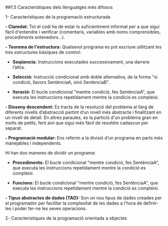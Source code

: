 ##1.5 Característiques dels llenguatges més difosos
  
1- Característiques de la programació estructurada
  
**- Claredat:** Tot el codi ha de estar lo suficientment informat per a que sigui fàcil d'entendre i verificar (comentaris, variables amb noms comprensibles, procediments entenedors...).
  
**- Teorema de l'estructura:** Qualsevol programa es pot escriure utilitzant les tres estructures bàsiques de control:

* **Seqüencia:** Instruccions executades successivament, una darrere l’altra.

* **Selecció:** Instrucció condicional amb doble alternativa, de la forma "si condició, llavors SentènciaA, sinó SentènciaB".

* **Iteració:** El bucle condicional "mentre condició, fes SentènciaA", que executa les instruccions repetidament mentre la condició es compleixi.

**- Disseny descendent:** Es tracta de la resolució del problema al llarg de diferents nivells d’abstracció partint d’un nivell més abstracte i finalitzant en un nivell de detall. En altres paraules, es la partició d'un problema gran en molts de petits, fent així que sigui més fàcil de resoldre cadascun per separat.

**- Programació modular:** Ens referim a la divisió d’un programa en parts més manejables i independents.

Hi han dos maneres de dividir un programa:

* **Procediments:** El bucle condicional "mentre condició, fes SentènciaA", que executa les instruccions repetidament mentre la condició es compleixi.

* **Funcions:** El bucle condicional "mentre condició, fes SentènciaA", que executa les instruccions repetidament mentre la condició es compleixi.

**- Tipus abstractes de dades (TAD):** Son un nou tipus de dades creades per el programador per facilitar la complexitat de les dades a l'hora de definir-les i poder fer-ne les seves operacions.

2- Característiques de la programació orientada a objectes


